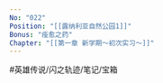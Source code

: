 ```yaml
---
No: "022"
Position: "[[露纳利亚自然公园1]]"
Bonus: "痊愈之药"
Chapter: "[[第一章 新学期～初次实习～]]"
---
```


#英雄传说/闪之轨迹/笔记/宝箱